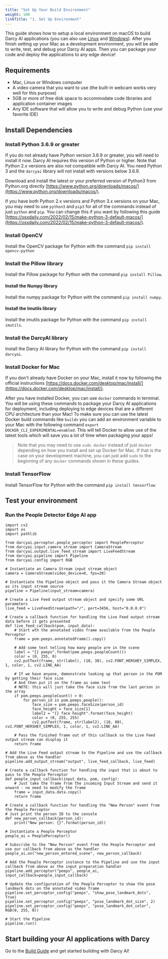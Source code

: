 ```yaml
---
title: "Set Up Your Build Environment"
weight: 100
linkTitle: "1. Set Up Environment"
---
```

This guide shows how to setup a local environment on macOS to build Darcy AI applications (you can also use [Linux]() and [Windows]()). After you finish setting up your Mac as a development environment, you will be able to write, test, and debug your Darcy AI apps. Then you can package your code and deploy the applications to any edge device!

## Requirements

- Mac, Linux or WIndows computer
- A video camera that you want to use (the built-in webcam works very well for this purpose)
- 5GB or more of free disk space to accommodate code libraries and application container images
- Any IDE software that will allow you to write and debug Python (use your favorite IDE)

## Install Dependencies
### Install Python 3.6.9 or greater

If you do not already have Python version 3.6.9 or greater, you will need to install it now. Darcy AI requires this version of Python or higher. Note that Python 2.x versions are also not compatible with Darcy AI. You need Python 3 and the `darcyai` library will not install with versions below 3.6.9.

Download and install the latest or your preferred version of Python3 from Python.org directly [https://www.python.org/downloads/macos/](https://www.python.org/downloads/macos/).

If you have both Python 2.x versions and Python 3.x versions on your Mac, you may need to use `python3` and `pip3` for all of the commands instead of just `python` and `pip`. You can change this if you want by following this guide [https://osxdaily.com/2022/02/15/make-python-3-default-macos/](https://osxdaily.com/2022/02/15/make-python-3-default-macos/).

### Install OpenCV

Install the OpenCV package for Python with the command `pip install opencv-python`

### Install the Pillow library

Install the Pillow package for Python with the command `pip install Pillow`.

#### Install the Numpy library

Install the numpy package for Python with the command `pip install numpy`.

#### Install the Imutils library

Install the imutils package for Python with the command `pip install imutils`.

### Install the DarcyAI library

Install the Darcy AI library for Python with the command `pip install darcyai`.

### Install Docker for Mac

If you don't already have Docker on your Mac, install it now by following the official instructions [https://docs.docker.com/desktop/mac/install/](https://docs.docker.com/desktop/mac/install/).

After you have installed Docker, you can use `docker` commands in terminal. You will be using these commands to package your Darcy AI applications for deployment, including deploying to edge devices that are a different CPU architecture than your Mac! To make sure you can use the latest Docker build commands like `buildx` you can add an environment variable to your Mac with the following command `export DOCKER_CLI_EXPERIMENTAL=enabled`. This will tell Docker to allow use of the latest tools which will save you a lot of time when packaging your apps!

> Note that you may need to use `sudo docker` instead of just `docker` depending on how you install and set up Docker for Mac. If that is the case on your development machine, you can just add `sudo` to the beginning of any `docker` commands shown in these guides.

### Install TensorFlow

Install TensorFlow for Python with the command `pip install tensorflow`

## Test your environment
### Run the People Detector Edge AI app

```
import cv2
import os
import pathlib

from darcyai.perceptor.people_perceptor import PeoplePerceptor
from darcyai.input.camera_stream import CameraStream
from darcyai.output.live_feed_stream import LiveFeedStream
from darcyai.pipeline import Pipeline
from darcyai.config import RGB

# Instantiate an Camera Stream input stream object
camera = CameraStream(video_device=0, fps=20)

# Instantiate the Pipeline object and pass it the Camera Stream object as its input stream source
pipeline = Pipeline(input_stream=camera)

# Create a Live Feed output stream object and specify some URL parameters
live_feed = LiveFeedStream(path="/", port=3456, host="0.0.0.0")

# Create a callback function for handling the Live Feed output stream data before it gets presented
def live_feed_callback(pom, input_data):
    # Start wth the annotated video frame available from the People Perceptor
    frame = pom.peeps.annotatedFrame().copy()

    # Add some text telling how many people are in the scene
    label = "{} peeps".format(pom.peeps.peopleCount())
    color = (0, 255, 0)
    cv2.putText(frame, str(label), (10, 30), cv2.FONT_HERSHEY_SIMPLEX, 1, color, 1, cv2.LINE_AA)

    # If we have anyone, demonstrate looking up that person in the POM by getting their face size
    # And then put it on the frame as some text
    # NOTE: this will just take the face size from the last person in the array
    if pom.peeps.peopleCount() > 0:
        for person_id in pom.peeps.people():
            face_size = pom.peeps.faceSize(person_id)
            face_height = face_size[1]
            label2 = "{} face height".format(face_height)
            color = (0, 255, 255)
            cv2.putText(frame, str(label2), (10, 80), cv2.FONT_HERSHEY_SIMPLEX, 1, color, 1, cv2.LINE_AA)

    # Pass the finished frame out of this callback so the Live Feed output stream can display it
    return frame

# Add the Live Feed output stream to the Pipeline and use the callback from above as the handler
pipeline.add_output_stream("output", live_feed_callback, live_feed)

# Create a callback function for handling the input that is about to pass to the People Perceptor
def people_input_callback(input_data, pom, config):
    # Just take the frame from the incoming Input Stream and send it onward - no need to modify the frame
    frame = input_data.data.copy()
    return frame

# Create a callback function for handling the "New Person" event from the People Perceptor
# Just print the person ID to the console
def new_person_callback(person_id):
    print("New person: {}".format(person_id))

# Instantiate a People Perceptor
people_ai = PeoplePerceptor()

# Subscribe to the "New Person" event from the People Perceptor and use our callback from above as the handler
people_ai.on("new_person_entered_scene", new_person_callback)

# Add the People Perceptor instance to the Pipeline and use the input callback from above as the input preparation handler
pipeline.add_perceptor("peeps", people_ai, input_callback=people_input_callback)

# Update the configuration of the People Perceptor to show the pose landmark dots on the annotated video frame
pipeline.set_perceptor_config("peeps", "show_pose_landmark_dots", True)
pipeline.set_perceptor_config("peeps", "pose_landmark_dot_size", 2)
pipeline.set_perceptor_config("peeps", "pose_landmark_dot_color", RGB(0, 255, 0))

# Start the Pipeline
pipeline.run()
```

## Start building your AI applications with Darcy

Go to the [Build Guide](./BUILD.md) and get started building with Darcy AI!
